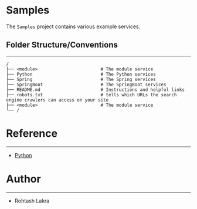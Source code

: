 # Samples

The ```Samples``` project contains various example services.



## Folder Structure/Conventions

---

```
/
├── <module>                        # The module service
├── Python                          # The Python services
├── Spring                          # The Spring services
├── SpringBoot                      # The SpringBoot services
├── README.md                       # Instructions and helpful links
├── robots.txt                      # tells which URLs the search engine crawlers can access on your site
├── <module>                        # The module service
└── /
```



# Reference

---

- [Python](./Python/README.md)



# Author

---

- Rohtash Lakra
